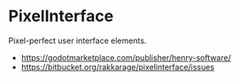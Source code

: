 # PixelInterface

Pixel-perfect user interface elements.

- <https://godotmarketplace.com/publisher/henry-software/>
- <https://bitbucket.org/rakkarage/pixelinterface/issues>
